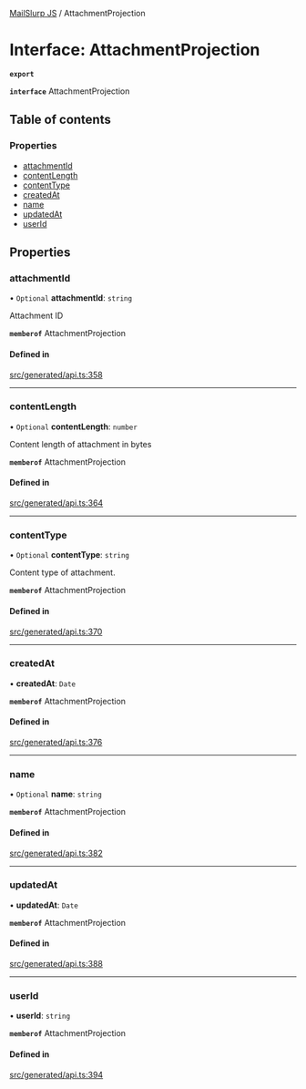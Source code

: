 [MailSlurp JS](../README.md) / AttachmentProjection

# Interface: AttachmentProjection

**`export`**

**`interface`** AttachmentProjection

## Table of contents

### Properties

- [attachmentId](AttachmentProjection.md#attachmentid)
- [contentLength](AttachmentProjection.md#contentlength)
- [contentType](AttachmentProjection.md#contenttype)
- [createdAt](AttachmentProjection.md#createdat)
- [name](AttachmentProjection.md#name)
- [updatedAt](AttachmentProjection.md#updatedat)
- [userId](AttachmentProjection.md#userid)

## Properties

### attachmentId

• `Optional` **attachmentId**: `string`

Attachment ID

**`memberof`** AttachmentProjection

#### Defined in

[src/generated/api.ts:358](https://github.com/mailslurp/mailslurp-client/blob/20b4039/src/generated/api.ts#L358)

___

### contentLength

• `Optional` **contentLength**: `number`

Content length of attachment in bytes

**`memberof`** AttachmentProjection

#### Defined in

[src/generated/api.ts:364](https://github.com/mailslurp/mailslurp-client/blob/20b4039/src/generated/api.ts#L364)

___

### contentType

• `Optional` **contentType**: `string`

Content type of attachment.

**`memberof`** AttachmentProjection

#### Defined in

[src/generated/api.ts:370](https://github.com/mailslurp/mailslurp-client/blob/20b4039/src/generated/api.ts#L370)

___

### createdAt

• **createdAt**: `Date`

**`memberof`** AttachmentProjection

#### Defined in

[src/generated/api.ts:376](https://github.com/mailslurp/mailslurp-client/blob/20b4039/src/generated/api.ts#L376)

___

### name

• `Optional` **name**: `string`

**`memberof`** AttachmentProjection

#### Defined in

[src/generated/api.ts:382](https://github.com/mailslurp/mailslurp-client/blob/20b4039/src/generated/api.ts#L382)

___

### updatedAt

• **updatedAt**: `Date`

**`memberof`** AttachmentProjection

#### Defined in

[src/generated/api.ts:388](https://github.com/mailslurp/mailslurp-client/blob/20b4039/src/generated/api.ts#L388)

___

### userId

• **userId**: `string`

**`memberof`** AttachmentProjection

#### Defined in

[src/generated/api.ts:394](https://github.com/mailslurp/mailslurp-client/blob/20b4039/src/generated/api.ts#L394)
